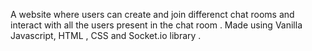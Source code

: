 A website where users can create and join differenct chat rooms and interact with all the users present in the chat room . 
Made using Vanilla Javascript, HTML , CSS and Socket.io library .
